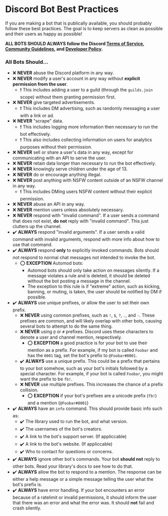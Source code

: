 # Discord Bot Best Practices
If you are making a bot that is publically available, you should probably follow these best practices. The goal is to keep servers as clean as possible and their users as happy as possible!

**ALL BOTS SHOULD ALWAYS follow the Discord [Terms of Service](https://discord.com/terms), [Community Guidelines](https://discord.com/guidelines), and [Developer Policy](https://discord.com/developers/docs/policy).**

### All Bots Should...
- :x: **NEVER** abuse the Discord platform in any way.
- :x: **NEVER** modify a user's account in any way without **explicit permission from the user**.
    - :exclamation: This includes adding a user to a guild (through the `guilds.join` scope) without them granting permission first.
- :x: **NEVER** give targeted advertisements.
    - :exclamation: This includes DM advertising, such as randomly messaging a user with a link or ad.
- :x: **NEVER** "scrape" data.
    - :exclamation: This includes logging more information then necessary to run the bot effectively.
    - :exclamation: This also includes collecting information on users for analytics purposes without their permission.
- :x: **NEVER** sell or share a user's data in any way, except for communicating with an API to serve the user.
- :x: **NEVER** retain data longer than necessary to run the bot effectively.
- :x: **NEVER** knowingly serve children under the age of 13.
- :x: **NEVER** do or encourage anything illegal.
- :x: **NEVER** post anything with NSFW content outside of an NSFW channel in any way.
    - :exclamation: This includes DMing users NSFW content without their explicit permission.
- :x: **NEVER** abuse an API in any way.
- :x: **NEVER** mention users unless absolutely necessary.
- :x: **NEVER** respond with "invalid command". If a user sends a command that does not exist, **do not** reply with "invalid command". This just clutters up the channel.
- :heavy_check_mark: **ALWAYS** respond "invalid arguments". If a user sends a valid command with invalid arguments, respond with more info about how to use that command.
- :heavy_check_mark: **ALWAYS** respond **only** to explicitly invoked commands. Bots should not respond to normal chat messages not intended to invoke the bot.
    - :o: **EXCEPTION** Automod bots:
        - Automod bots should only take action on messages silently. If a message violates a rule and is deleted, it should be deleted without the bot posting a message in the channel.
        - The exception to this rule is if "extreme" action, such as kicking, banning, or muting, is taken, the user should be notified by DM if possible.
- :heavy_check_mark: **ALWAYS** use unique prefixes, or allow the user to set their own prefix.
    - :x: **NEVER** using common prefixes, such as `!`, `$`, `?`, `.`, and `-`. These prefixes are common, and will likely overlap with other bots, causing several bots to attempt to do the same thing.
    - :x: **NEVER** using `@` or `#` prefixes. Discord uses these characters to denote a user and channel mention, respectively.
        - :o: **EXCEPTION** a good practice is for your bot to use their mention as a prefix. For example, if my bot is called `Foobar` and has the `0001` tag, set the bot's prefix to `@Foobar#0001`.
    - :heavy_check_mark: **ALWAYS** use a unique prefix. This could be a prefix that pertains to your bot somehow, such as your bot's initials followed by a special character. For example, if your bot is called `Foobar`, you might want the prefix to be `fb!`.
    - :x: **NEVER** use multiple prefixes. This increases the chance of a prefix collision.
        - :o: **EXCEPTION** if your bot's prefixes are a unicode prefix (`fb!`) and a mention (`@Foobar#0001`)
- :heavy_check_mark: **ALWAYS** have an `info` command. This should provide basic info such as:
    - :heavy_check_mark: The library used to run the bot, and what version.
    - :heavy_check_mark: The usernames of the bot's creators.
    - :heavy_check_mark: A link to the bot's support server. (If appliccable)
    - :heavy_check_mark: A link to the bot's website. (If appliccable)
    - :heavy_check_mark: Who to contact for questions or concerns.
- :heavy_check_mark: **ALWAYS** ignore other bot's commands. Your bot **should not** reply to other bots. Read your library's docs to see how to do that.
- :heavy_check_mark: **ALWAYS** allow the bot to respond to a mention. The response can be either a help message or a simple message telling the user what the bot's prefix is.
- :heavy_check_mark: **ALWAYS** have error handling. If your bot encounters an error because of a ratelimit or invalid permissions, it should inform the user that there was an error and what the error was. It should **not** fail and crash silently.